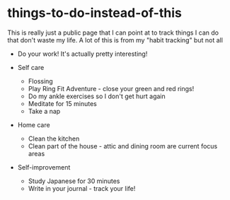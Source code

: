 # things-to-do-instead-of-this
This is really just a public page that I can point at to track things I can do that don't waste my life. A lot of this is from my "habit tracking" but not all

* Do your work! It's actually pretty interesting!

* Self care
  * Flossing
  * Play Ring Fit Adventure - close your green and red rings!
  * Do my ankle exercises so I don't get hurt again
  * Meditate for 15 minutes
  * Take a nap
  
* Home care
  * Clean the kitchen
  * Clean part of the house - attic and dining room are current focus areas

* Self-improvement
  * Study Japanese for 30 minutes
  * Write in your journal - track your life!

